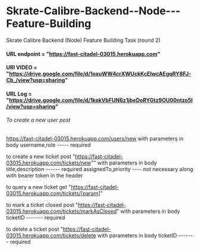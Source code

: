 # Skrate-Calibre-Backend--Node---Feature-Building
Skrate Calibre Backend (Node) Feature Building Task (round 2)

#### URL endpoint = "https://fast-citadel-03015.herokuapp.com"
#### URl VIDEO = "https://drive.google.com/file/d/1oxuWW4crXWUckKcEIwcAEgqRY8FJ-Cb_/view?usp=sharing"
#### URL Log = "https://drive.google.com/file/d/1kokVbFUN6z1jbeDoRYGtz9OU00ntzo5l/view?usp=sharing"

###### To create a new user post
https://fast-citadel-03015.herokuapp.com/users/new 
with parameters in body
username,role ----- required 

to create a new ticket post 
"https://fast-citadel-03015.herokuapp.com/tickets/new""
with parameters in body
title,description ------ required 
assignedTo,priority ---- not necessary
along with bearer token in the header 

to query a new ticket get
"https://fast-citadel-03015.herokuapp.com/tickets/[param]"


to mark a ticket closed post 
"https://fast-citadel-03015.herokuapp.com/tickets/markAsClosed"
with parameters in body 
ticketID ------- required 

to delete a ticket post 
"https://fast-citadel-03015.herokuapp.com/tickets/delete
with parameters in body 
ticketID ------- required 





